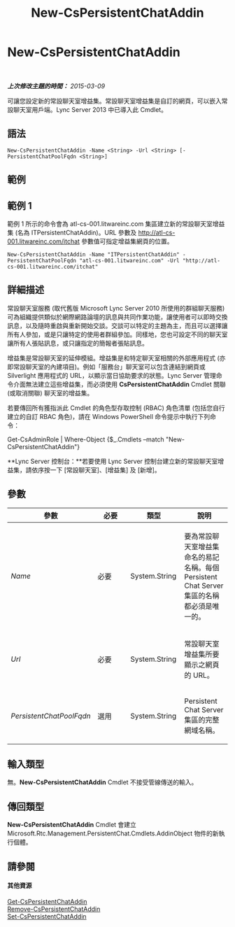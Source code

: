 ﻿---
title: New-CsPersistentChatAddin
TOCTitle: New-CsPersistentChatAddin
ms:assetid: 0566f4c2-0903-4dd1-87bc-784f0bdb4391
ms:mtpsurl: https://technet.microsoft.com/zh-tw/library/JJ204641(v=OCS.15)
ms:contentKeyID: 49289959
ms.date: 08/10/2015
mtps_version: v=OCS.15
ms.translationtype: HT
---

# New-CsPersistentChatAddin

 

_**上次修改主題的時間：** 2015-03-09_

可讓您設定新的常設聊天室增益集。常設聊天室增益集是自訂的網頁，可以嵌入常設聊天室用戶端。Lync Server 2013 中已導入此 Cmdlet。

## 語法

    New-CsPersistentChatAddin -Name <String> -Url <String> [-PersistentChatPoolFqdn <String>]

## 範例

## 範例 1

範例 1 所示的命令會為 atl-cs-001.litwareinc.com 集區建立新的常設聊天室增益集 (名為 ITPersistentChatAddin)。URL 參數及 http://atl-cs-001.litwareinc.com/itchat 參數值可指定增益集網頁的位置。

    New-CsPersistentChatAddin -Name "ITPersistentChatAddin" -PersistentChatPoolFqdn "atl-cs-001.litwareinc.com" -Url "http://atl-cs-001.litwareinc.com/itchat"

## 詳細描述

常設聊天室服務 (取代舊版 Microsoft Lync Server 2010 所使用的群組聊天服務) 可為組織提供類似於網際網路論壇的訊息與共同作業功能，讓使用者可以即時交換訊息，以及隨時重啟與重新開始交談。交談可以特定的主題為主，而且可以選擇讓所有人參加，或是只讓特定的使用者群組參加。同樣地，您也可設定不同的聊天室讓所有人張貼訊息，或只讓指定的簡報者張貼訊息。

增益集是常設聊天室的延伸模組。增益集是和特定聊天室相關的外部應用程式 (亦即常設聊天室的內建項目)。例如「服務台」聊天室可以包含連結到網頁或 Silverlight 應用程式的 URL，以顯示當日協助要求的狀態。Lync Server 管理命令介面無法建立這些增益集，而必須使用 **CsPersistentChatAddin** Cmdlet 關聯 (或取消關聯) 聊天室的增益集。

若要傳回所有獲指派此 Cmdlet 的角色型存取控制 (RBAC) 角色清單 (包括您自行建立的自訂 RBAC 角色)，請在 Windows PowerShell 命令提示中執行下列命令：

Get-CsAdminRole | Where-Object {$\_.Cmdlets –match "New-CsPersistentChatAddin"}

**Lync Server 控制台：**若要使用 Lync Server 控制台建立新的常設聊天室增益集，請依序按一下 \[常設聊天室\]、\[增益集\] 及 \[新增\]。

## 參數


<table>
<colgroup>
<col style="width: 25%" />
<col style="width: 25%" />
<col style="width: 25%" />
<col style="width: 25%" />
</colgroup>
<thead>
<tr class="header">
<th>參數</th>
<th>必要</th>
<th>類型</th>
<th>說明</th>
</tr>
</thead>
<tbody>
<tr class="odd">
<td><p><em>Name</em></p></td>
<td><p>必要</p></td>
<td><p>System.String</p></td>
<td><p>要為常設聊天室增益集命名的易記名稱。每個Persistent Chat Server 集區的名稱都必須是唯一的。</p></td>
</tr>
<tr class="even">
<td><p><em>Url</em></p></td>
<td><p>必要</p></td>
<td><p>System.String</p></td>
<td><p>常設聊天室增益集所要顯示之網頁的 URL。</p></td>
</tr>
<tr class="odd">
<td><p><em>PersistentChatPoolFqdn</em></p></td>
<td><p>選用</p></td>
<td><p>System.String</p></td>
<td><p>Persistent Chat Server 集區的完整網域名稱。</p></td>
</tr>
</tbody>
</table>


## 輸入類型

無。**New-CsPersistentChatAddin** Cmdlet 不接受管線傳送的輸入。

## 傳回類型

**New-CsPersistentChatAddin** Cmdlet 會建立 Microsoft.Rtc.Management.PersistentChat.Cmdlets.AddinObject 物件的新執行個體。

## 請參閱

#### 其他資源

[Get-CsPersistentChatAddin](get-cspersistentchataddin.md)  
[Remove-CsPersistentChatAddin](remove-cspersistentchataddin.md)  
[Set-CsPersistentChatAddin](set-cspersistentchataddin.md)


